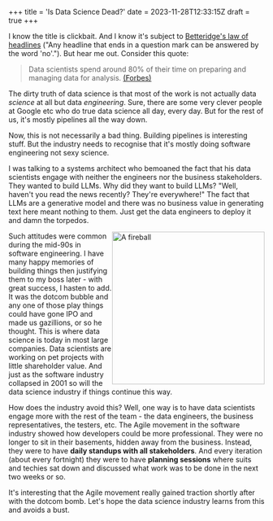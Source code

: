 +++
title = 'Is Data Science Dead?'
date = 2023-11-28T12:33:15Z
draft = true
+++

I know the title is clickbait. And I know it's subject to [Betteridge's law of headlines](https://en.wikipedia.org/wiki/Betteridge%27s_law_of_headlines) ("Any headline that ends in a question mark can be answered by the word 'no'."). But hear me out. Consider this quote:

> Data scientists spend around 80% of their time on preparing and managing data for analysis. 
> [(Forbes)](https://www.forbes.com/sites/gilpress/2016/03/23/data-preparation-most-time-consuming-least-enjoyable-data-science-task-survey-says/)
 
The dirty truth of data science is that most of the work is not actually data _science_ at all but data _engineering_.
Sure, there are some very clever people at Google etc who do true data science all day, every day. 
But for the rest of us, it's mostly pipelines all the way down.

Now, this is not necessarily a bad thing. Building pipelines is interesting stuff. But the industry needs to recognise that it's mostly doing software engineering not sexy science.

I was talking to a systems architect who bemoaned the fact that his data scientists engage with neither the engineers nor the business stakeholders. 
They wanted to build LLMs. Why did they want to build LLMs? "Well, haven't you read the news recently? They're everywhere!"
The fact that LLMs are a generative model and there was no business value in generating text here meant nothing to them.
Just get the data engineers to deploy it and damn the torpedos.

<img style="float: right;" src="/img/blog/nuclear_explosion.jpg"  width="300" title="Look what will happen to data science if it doesn't behave" alt="A fireball" >

Such attitudes were common during the mid-90s in software engineering. 
I have many happy memories of building things then justifying them to my boss later - with great success, I hasten to add. 
It was the dotcom bubble and any one of those play things could have gone IPO and made us gazillions, or so he thought. 
This is where data science is today in most large companies. Data scientists are working on pet projects with little shareholder value. 
And just as the software industry collapsed in 2001 so will the data science industry if things continue this way.


How does the industry avoid this?
Well, one way is to have data scientists engage more with the rest of the team - the data engineers, the business representatives, the testers, etc.
The Agile movement in the software industry showed how developers could be more professional. 
They were no longer to sit in their basements, hidden away from the business. 
Instead, they were to have **daily standups with all stakeholders**. And every iteration (about every fortnight) they were to have **planning sessions** where suits and techies sat down and discussed what work was to be done in the next two weeks or so.

It's interesting that the Agile movement really gained traction shortly after with the dotcom bomb. Let's hope the data science industry learns from this and avoids a bust.
